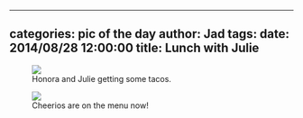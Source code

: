
---
categories: pic of the day
author: Jad
tags: 
date: 2014/08/28 12:00:00
title: Lunch with Julie 
---

<figure>
<img src="/img/2014/08/28/img_20140828_122347555_hdr_medium.jpg" />
<figcaption>Honora and Julie getting some tacos.</figcaption>
</figure>

<figure>
<img src="/img/2014/08/28/img_20140828_180246114_medium.jpg" />
<figcaption>Cheerios are on the menu now!</figcaption>
</figure>
